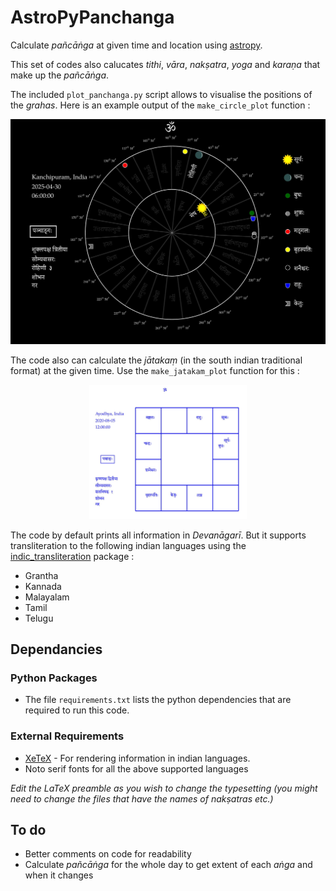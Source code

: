 # AstroPyPanchanga
Calculate _pañcāṅga_ at given time and location using [astropy](https://www.astropy.org/). 

This set of codes also calucates _tithi_, _vāra_, _nakṣatra_, _yoga_ and _karaṇa_ that make up the _pañcāṅga_.

The included `plot_panchanga.py` script allows to visualise the positions of the _grahas_. Here is an example output of the `make_circle_plot` function :  
<p align="center">
<img src="https://github.com/arvindb95/AstroPyPanchanga/blob/main/panchanga_at_test_time-1.jpg" title="Sample circle plot" />
</p>

The code also can calculate the _jātakaṃ_ (in the south indian traditional format) at the given time. Use the `make_jatakam_plot` function for this :
<p align="center">
<img src="https://github.com/arvindb95/AstroPyPanchanga/blob/main/jatakam_at_test_time.pdf-1.jpg" title="Sample jatakam plot"  width="50%"/>
</p>

The code by default prints all information in _Devanāgarī_. But it supports transliteration to the following indian languages using the [indic_transliteration](https://github.com/indic-transliteration/indic_transliteration_py) package :
- Grantha
- Kannada
- Malayalam
- Tamil
- Telugu


## Dependancies

### Python Packages 
- The file `requirements.txt` lists the python dependencies that are required to run this code.
   
### External Requirements
- [XeTeX](https://tug.org/xetex/) - For rendering information in indian languages.  
- Noto serif fonts for all the above supported languages

_Edit the LaTeX preamble as you wish to change the typesetting (you might need to change the files that have the names of naks&#803;atras etc.)_

## To do
- Better comments on code for readability 
- Calculate _pañcāṅga_ for the whole day to get extent of each _aṅga_ and when it changes 
